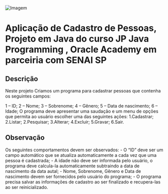 <img src="cadastro.JPG" alt="Imagem">
<h1>Aplicação de Cadastro de Pessoas, Projeto em Java do curso JP Java Programming , Oracle Academy em parceiria com SENAI SP</h1>
<h2>Descrição</h2>
Neste projeto Criamos um programa para cadastrar pessoas que contenha os seguintes campos:

1 – ID;
2 – Nome;
3 – Sobrenome;
4 – Gênero;
5 – Data de nascimento;
6 – Idade;
O programa deve apresentar uma saudação e um menu de opções que permita ao usuário escolher uma das seguintes ações:
1.Cadastrar;
2.Listar;
2.Pesquisar;
3.Alterar;
4.Excluir;
5.Gravar;
6.Sair.
<h2>Observação</h2>
Os seguintes comportamentos devem ser observados:
- O “ID” deve ser um campo automático que se atualiza automaticamente a cada vez que uma pessoa é cadastrada;
- A idade não deve ser informada pelo usuário, o programa deve calcula-la automaticamente subtraindo a data de nascimento da data autal;
- Nome, Sobrenome, Gênero e Data de nascimento devem ser fornecidos pelo usuário do programa;
- O programa precisa salvar as informações de cadastro ao ser finalizado e recupera-las ao ser reinicializado.
